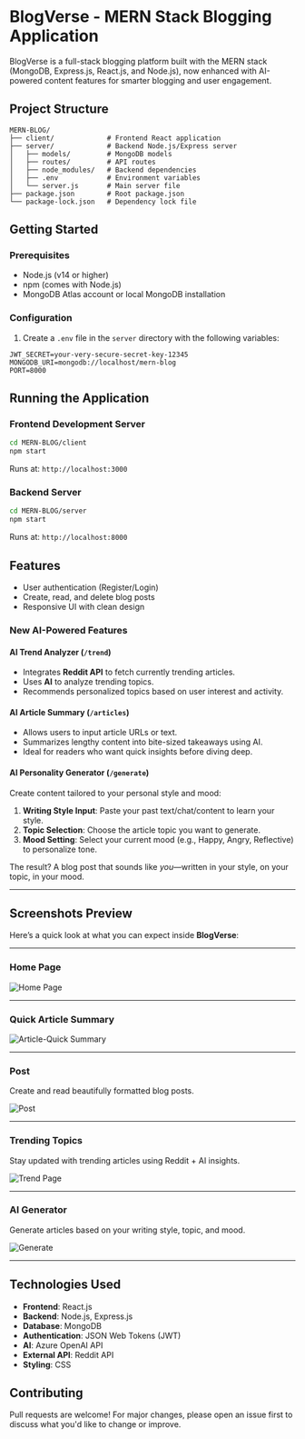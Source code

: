 # BlogVerse - MERN Stack Blogging Application

BlogVerse is a full-stack blogging platform built with the MERN stack (MongoDB, Express.js, React.js, and Node.js), now enhanced with AI-powered content features for smarter blogging and user engagement.

## Project Structure

```
MERN-BLOG/
├── client/             # Frontend React application
├── server/             # Backend Node.js/Express server
│   ├── models/         # MongoDB models
│   ├── routes/         # API routes
│   ├── node_modules/   # Backend dependencies
│   ├── .env            # Environment variables
│   └── server.js       # Main server file
├── package.json        # Root package.json
└── package-lock.json   # Dependency lock file
```

## Getting Started

### Prerequisites

* Node.js (v14 or higher)
* npm (comes with Node.js)
* MongoDB Atlas account or local MongoDB installation

### Configuration

1. Create a `.env` file in the `server` directory with the following variables:

```
JWT_SECRET=your-very-secure-secret-key-12345
MONGODB_URI=mongodb://localhost/mern-blog
PORT=8000
```

## Running the Application

### Frontend Development Server

```bash
cd MERN-BLOG/client
npm start
```

Runs at: `http://localhost:3000`

### Backend Server

```bash
cd MERN-BLOG/server
npm start
```

Runs at: `http://localhost:8000`

## Features

* User authentication (Register/Login)
* Create, read, and delete blog posts
* Responsive UI with clean design

### New AI-Powered Features

#### AI Trend Analyzer (`/trend`)

* Integrates **Reddit API** to fetch currently trending articles.
* Uses **AI** to analyze trending topics.
* Recommends personalized topics based on user interest and activity.

#### AI Article Summary (`/articles`)

* Allows users to input article URLs or text.
* Summarizes lengthy content into bite-sized takeaways using AI.
* Ideal for readers who want quick insights before diving deep.

#### AI Personality Generator (`/generate`)

Create content tailored to your personal style and mood:

1. **Writing Style Input**: Paste your past text/chat/content to learn your style.
2. **Topic Selection**: Choose the article topic you want to generate.
3. **Mood Setting**: Select your current mood (e.g., Happy, Angry, Reflective) to personalize tone.

The result? A blog post that sounds like *you*—written in your style, on your topic, in your mood.


---

## Screenshots Preview

Here’s a quick look at what you can expect inside **BlogVerse**:

---

### Home Page

![Home Page](https://github.com/user-attachments/assets/3dbea292-ea6a-4ea5-b506-751145d17aea)

---

### Quick Article Summary

![Article-Quick Summary](https://github.com/user-attachments/assets/171d8103-c022-4854-af22-1f3be1914db5)

---

### Post

Create and read beautifully formatted blog posts.

![Post](https://github.com/user-attachments/assets/62915180-7e07-4f50-b625-8db86334f856)

---

### Trending Topics

Stay updated with trending articles using Reddit + AI insights.

![Trend Page](https://github.com/user-attachments/assets/dd3d5e39-0e15-4f3e-add4-850085da3071)

---

### AI Generator

Generate articles based on your writing style, topic, and mood.

![Generate](https://github.com/user-attachments/assets/446b9d6c-5c94-4092-9f6c-81234783777e)

---


## Technologies Used

* **Frontend**: React.js
* **Backend**: Node.js, Express.js
* **Database**: MongoDB
* **Authentication**: JSON Web Tokens (JWT)
* **AI**: Azure OpenAI API
* **External API**: Reddit API
* **Styling**: CSS

## Contributing

Pull requests are welcome! For major changes, please open an issue first to discuss what you'd like to change or improve.
